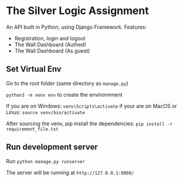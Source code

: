 # The Silver Logic Assignment

An API built in Python, using Django Framework.
Features:

- Registration, login and logout
- The Wall Dashboard (Authed)
- The Wall Dashboard (As guest)

## Set Virtual Env

Go to the root folder (same directory as `manage.py`)

`python3 -m venv env` to create the environmnent

If you are on Windows: `venv\Scripts\activate`
if your are on MacOS or Linux: `source venv/bin/activate`

After sourcing the venv, pip install the dependencies:
`pip install -r requirement_file.txt`

## Run development server

Run `python manage.py runserver`

The server will be running at `http://127.0.0.1:8000/`
